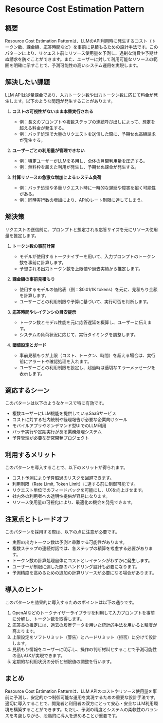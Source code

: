 # Resource Cost Estimation Pattern

## 概要

Resource Cost Estimation Patternは、LLMのAPI利用時に発生するコスト（トークン数、課金額、応答時間など）を事前に見積もるための設計手法です。このパターンにより、リクエスト前にリソース使用量を予測し、過剰な消費や予期せぬ請求を防ぐことができます。また、ユーザーに対して利用可能なリソースの範囲を明確に示すことで、予測可能性の高いシステム運用を実現します。

## 解決したい課題

LLM APIは従量課金であり、入力トークン数や出力トークン数に応じて料金が発生します。以下のような問題が発生することがあります。

1. **コストの可視性がないまま本番実行される**
   - 例：長文のプロンプトや複数ステップの連続呼び出しによって、想定を超える料金が発生する。
   - 例：バッチ処理で大量のリクエストを送信した際に、予期せぬ高額請求が発生する。

2. **ユーザーごとの利用量が管理できない**
   - 例：特定ユーザーがLLMを多用し、全体の月間利用量を圧迫する。
   - 例：無料枠を超えた利用が発生し、予期せぬ課金が発生する。

3. **計算リソースの急激な増加によるシステム負荷**
   - 例：バッチ処理や多量リクエスト時に一時的な遅延や障害を招く可能性がある。
   - 例：同時実行数の増加により、APIのレート制限に達してしまう。

## 解決策

リクエストの送信前に、プロンプトと想定される応答サイズを元にリソース使用量を推定します。

1. **トークン数の事前計算**
   - モデルが使用するトークナイザーを用いて、入力プロンプトのトークン数を事前に計算します。
   - 予想される出力トークン数を上限値や過去実績から推定します。

2. **課金額の事前見積もり**
   - 使用するモデルの価格表（例：$0.01/1K tokens）を元に、見積もり金額を計算します。
   - ユーザーごとの利用制限や予算に基づいて、実行可否を判断します。

3. **応答時間やレイテンシの目安提示**
   - トークン数とモデル性能を元に応答遅延を概算し、ユーザーに伝えます。
   - システムの負荷状況に応じて、実行タイミングを調整します。

4. **閾値設定とガード**
   - 事前見積もりが上限（コスト、トークン、時間）を超える場合は、実行前にアラートや確認処理を入れます。
   - ユーザーごとの利用制限を設定し、超過時は適切なエラーメッセージを表示します。

## 適応するシーン

このパターンは以下のようなケースで特に有効です。

- 複数ユーザーにLLM機能を提供しているSaaSサービス
- コストに対する社内統制や経理報告が必要な企業向けツール
- モバイルアプリやオンデマンド型UIでのLLM利用
- バッチ実行や定期実行がある業務処理システム
- 予算管理が必要な研究開発プロジェクト

## 利用するメリット

このパターンを導入することで、以下のメリットが得られます。

- コスト予測により予算超過のリスクを回避できます。
- 利用制限（Rate Limit, Token Limit）に達する前に制御可能です。
- リクエスト単位でのフィードバックを可能にし、UXを向上させます。
- 社内外の利用者への透明性提供が容易になります。
- リソース使用量の可視化により、最適化の機会を発見できます。

## 注意点とトレードオフ

このパターンを採用する際は、以下の点に注意が必要です。

- 実際の出力トークン数は予測と乖離する可能性があります。
- 複数ステップの連続対話では、各ステップの積算を考慮する必要があります。
- トークン数の計算処理自体にコストとレイテンシがわずかに発生します。
- ユーザーが制限に達した際のハンドリング設計も必要になります。
- 予測精度を高めるための追加の計算リソースが必要になる場合があります。

## 導入のヒント

このパターンを効果的に導入するためのポイントは以下の通りです。

1. OpenAIなどのトークナイザーライブラリを利用して入力プロンプトを事前に分解し、トークン数を取得します。
2. 応答長の推定には、過去の履歴データを用いた統計的手法を用いると精度が高まります。
3. 上限設定をソフトリミット（警告）とハードリミット（拒否）に分けて設計します。
4. 見積もり情報をユーザーに明示し、操作の判断材料とすることで予測可能性の高いUXが実現できます。
5. 定期的な利用状況の分析と制限値の調整を行います。

## まとめ

Resource Cost Estimation Patternは、LLM APIのコストやリソース使用量を事前に予測し、安定的かつ制御可能な運用を実現するための重要な設計手法です。適切に導入することで、開発者と利用者の双方にとって安心・安全なLLM利用環境を構築することができます。ただし、予測の精度とシステムの柔軟性のバランスを考慮しながら、段階的に導入を進めることが重要です。
